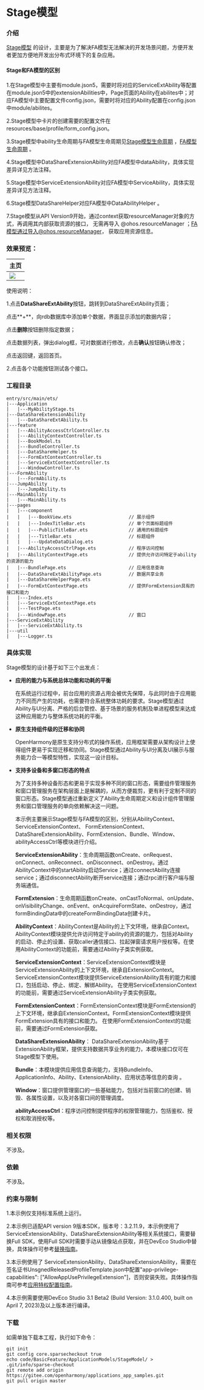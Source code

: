 # Stage模型

### 介绍

[Stage模型](https://gitee.com/openharmony/docs/blob/master/zh-cn/application-dev/ability-deprecated/stage-brief.md) 的设计，主要是为了解决FA模型无法解决的开发场景问题，方便开发者更加方便地开发出分布式环境下的复杂应用。

#### Stage和FA模型的区别

1.在Stage模型中主要有module.json5，需要时将对应的ServiceExtAbility等配置在module.json5中的extensionAbilities中，Page页面的Ability在abilites中；对应FA模型中主要配置文件config.json，需要时将对应的Ability配置在config.json中module/abilites。

2.Stage模型中卡片的创建需要的配置文件在resources/base/profile/form_config.json。

3.Stage模型中ability生命周期与FA模型生命周期见[Stage模型生命周期](https://gitee.com/openharmony/docs/blob/master/zh-cn/application-dev/ability-deprecated/stage-brief.md#%E7%94%9F%E5%91%BD%E5%91%A8%E6%9C%9F) ，[FA模型生命周期](https://gitee.com/openharmony/docs/blob/master/zh-cn/application-dev/ability-deprecated/fa-brief.md#%E7%94%9F%E5%91%BD%E5%91%A8%E6%9C%9F) 。

4.Stage模型中DataShareExtensionAbility对应FA模型中dataAbility，具体实现差异详见方法注释。

5.Stage模型中ServiceExtensionAbility对应FA模型中ServiceAbility，具体实现差异详见方法注释。

6.Stage模型DataShareHelper对应FA模型中DataAbilityHelper 。

7.Stage模型从API Version9开始，通过context获取resourceManager对象的方式，再调用其内部获取资源的接口， 无需再导入 @ohos.resourceManager ；FA模型通过导入@ohos.resourceManager， 获取应用资源信息。

### 效果预览：
|主页|
|--------------------------------|
|![](./screenshots/device/stage_mode.png)|

使用说明：

1.点击**DataShareExtAbility**按钮，跳转到DataShareExtAbility页面；

点击**+**，向rdb数据库中添加单个数据，界面显示添加的数据内容；

点击**删除**按钮删除指定数据；

点击数据列表，弹出dialog框，可对数据进行修改，点击**确认**按钮确认修改；

点击返回键，返回首页。

2.点击各个功能按钮测试各个接口。


### 工程目录
```
entry/src/main/ets/
|---Application
|   |---MyAbilityStage.ts                   
|---DataShareExtensionAbility
|   |---DataShareExtAbility.ts
|---feature
|   |---AbilityAccessCtrlController.ts                   
|   |---AbilityContextController.ts                      
|   |---BookModel.ts                         
|   |---BundleController.ts                   
|   |---DataShareHelper.ts                      
|   |---FormExtContextController.ts                         
|   |---ServiceExtContextController.ts                   
|   |---WindowController.ts                      
|---FormAbility
|   |---FormAbility.ts                      
|---JumpAbility
|   |---JumpAbility.ts                      
|---MainAbility
|   |---MainAbility.ts                      
|---pages
|   |---component
|   |   |---BookView.ets                     // 展示组件
|   |   |---IndexTitleBar.ets                // 单个页面标题组件
|   |   |---PublicTitleBar.ets               // 通用的标题组件
|   |   |---TitleBar.ets                     // 标题组件
|   |   |---UpdateDataDialog.ets
|   |---AbilityAccessCtrlPage.ets            // 程序访问控制
|   |---AbilityContextPage.ets               // 提供允许访问特定于ability的资源的能力
|   |---BundlePage.ets                       // 应用信息查询
|   |---DataShareExtAbilityPage.ets          // 数据共享业务
|   |---DataShareHelperPage.ets
|   |---FormExtContextPage.ets               // 提供FormExtension具有的接口和能力
|   |---Index.ets
|   |---ServiceExtContextPage.ets  
|   |---TestPage.ets
|   |---WindowPage.ets                       // 窗口
|---ServiceExtAbility
|   |---ServiceExtAbility.ts                      
|---util
|   |---Logger.ts                                  
```

### 具体实现

Stage模型的设计基于如下三个出发点：

- **应用的能力与系统总体功能和功耗的平衡**

  在系统运行过程中，前台应用的资源占用会被优先保障，与此同时由于应用能力不同而产生的功耗，也需要符合系统整体功耗的要求。Stage模型通过Ability与UI分离、严格的后台管控、基于场景的服务机制及单进程模型来达成这种应用能力与整体系统功耗的平衡。

- **原生支持组件级的迁移和协同**

  OpenHarmony是原生支持分布式的操作系统，应用框架需要从架构设计上使得组件更易于实现迁移和协同。Stage模型通过Ability与UI分离及UI展示与服务能力合一等模型特性，实现这一设计目标。

- **支持多设备和多窗口形态的特点**

  为了支持多种设备形态和更易于实现多种不同的窗口形态，需要组件管理服务和窗口管理服务在架构层面上是解耦的，从而方便裁剪，更有利于定制不同的窗口形态。Stage模型通过重新定义了Ability生命周期定义和设计组件管理服务和窗口管理服务的单向依赖解决这一问题。

  本示例主要展示Stage模型与FA模型的区别，分别从AbilityContext、ServiceExtensionContext、 FormExtensionContext、DataShareExtensionAbility、FormExtension、Bundle、Window、abilityAccessCtrl等模块进行介绍。

  **ServiceExtensionAbility**：生命周期函数onCreate、onRequest、onConnect、onReconnect、onDisconnect、onDestroy。通过AbilityContext中的startAbility启动Service；通过connectAbility连接service；通过disconnectAbility断开service连接；通过rpc进行客户端与服务端通信。

  **FormExtension**：生命周期函数onCreate、onCastToNormal、onUpdate、onVisibilityChange、onEvent、onAcquireFormState、onDestroy，通过formBindingData中的createFormBindingData创建卡片。

  **AbilityContext**：AbilityContext是Ability的上下文环境，继承自Context。AbilityContext模块提供允许访问特定于ability的资源的能力，包括对Ability的启动、停止的设置、获取caller通信接口、拉起弹窗请求用户授权等。在使用AbilityContext的功能前，需要通过Ability子类实例获取。

  **ServiceExtensionContext**：ServiceExtensionContext模块是ServiceExtensionAbility的上下文环境，继承自ExtensionContext。ServiceExtensionContext模块提供ServiceExtensionAbility具有的能力和接口，包括启动、停止、绑定、解绑Ability。 在使用ServiceExtensionContext的功能前，需要通过ServiceExtensionAbility子类实例获取。

  **FormExtensionContext**：FormExtensionContext模块是FormExtension的上下文环境，继承自ExtensionContext。FormExtensionContext模块提供FormExtension具有的接口和能力。 在使用FormExtensionContext的功能前，需要通过FormExtension获取。

  **DataShareExtensionAbility**： DataShareExtensionAbility基于ExtensionAbility框架，提供支持数据共享业务的能力，本模块接口仅可在Stage模型下使用。

  **Bundle**：本模块提供应用信息查询能力，支持BundleInfo、ApplicationInfo、Ability、ExtensionAbility、应用状态等信息的查询 。

  **Window**：窗口提供管理窗口的一些基础能力，包括对当前窗口的创建、销毁、各属性设置，以及对各窗口间的管理调度。

  **abilityAccessCtrl**：程序访问控制提供程序的权限管理能力，包括鉴权、授权和取消授权等。

### 相关权限

不涉及。

### 依赖

不涉及。

### 约束与限制

1.本示例仅支持标准系统上运行。

2.本示例已适配API version 9版本SDK，版本号：3.2.11.9，本示例使用了 ServiceExtensionAbility、DataShareExtensionAbility等相关系统接口，需要替换Full SDK，使用Full SDK时需要手动从镜像站点获取，并在DevEco Studio中替换，具体操作可参考[替换指南](https://docs.openharmony.cn/pages/v3.2/zh-cn/application-dev/quick-start/full-sdk-switch-guide.md/)。

3.本示例使用了 ServiceExtensionAbility、DataShareExtensionAbility，需要在签名证书UnsgnedReleasedProfileTemplate.json中配置"app-privilege-capabilities": ["AllowAppUsePrivilegeExtension"]，否则安装失败。具体操作指南可参考[应用特权配置指南](https://gitee.com/openharmony/docs/blob/eb73c9e9dcdd421131f33bb8ed6ddc030881d06f/zh-cn/device-dev/subsystems/subsys-app-privilege-config-guide.md)。

4.本示例需要使用DevEco Studio 3.1 Beta2 (Build Version: 3.1.0.400, built on April 7, 2023)及以上版本进行编译。

### 下载

如需单独下载本工程，执行如下命令：

```
git init
git config core.sparsecheckout true
echo code/BasicFeature/ApplicationModels/StageModel/ > .git/info/sparse-checkout
git remote add origin https://gitee.com/openharmony/applications_app_samples.git
git pull origin master
```